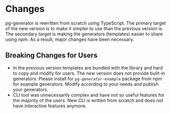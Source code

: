 # Changes

pg-generator is rewritten from scratch using TypeScript. The primary target of the new version is to make it simpler to use than the previous version is. The secondary target is making the generators (templates) easier to share using npm. As a result, major changes have been necessary.

## Breaking Changes for Users

- In the previous version templates are bundled with the library and hard to copy and modify for users. The new version does not provide built-in generators. Please install for `pg-generator-example` package from npm for example generators. Modify according to your needs and publish your generators.
- CLI tool was unnecessarily complex and have not so useful features for the majority of the users. New CLI is written from scratch and does not have interactive features anymore.
